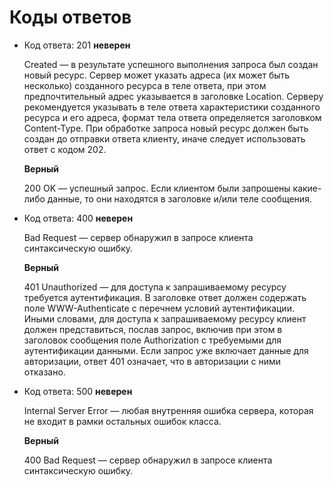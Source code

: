 # Коды ответов

- Код ответа: 201 **неверен**

    Created — в результате успешного выполнения запроса был создан новый ресурс. Сервер может указать адреса (их может быть несколько) созданного ресурса в теле ответа, при этом предпочтительный адрес указывается в заголовке Location. Серверу рекомендуется указывать в теле ответа характеристики созданного ресурса и его адреса, формат тела ответа определяется заголовком Content-Type. При обработке запроса новый ресурс должен быть создан до отправки ответа клиенту, иначе следует использовать ответ с кодом 202.

    **Верный**

    200 OK — успешный запрос. Если клиентом были запрошены какие-либо данные, то они находятся в заголовке и/или теле сообщения.

- Код ответа: 400 **неверен**

    Bad Request — сервер обнаружил в запросе клиента синтаксическую ошибку.

    **Верный**

    401 Unauthorized — для доступа к запрашиваемому ресурсу требуется аутентификация. В заголовке ответ должен содержать поле WWW-Authenticate с перечнем условий аутентификации. Иными словами, для доступа к запрашиваемому ресурсу клиент должен представиться, послав запрос, включив при этом в заголовок сообщения поле Authorization с требуемыми для аутентификации данными. Если запрос уже включает данные для авторизации, ответ 401 означает, что в авторизации с ними отказано.

- Код ответа: 500 **неверен**

    Internal Server Error — любая внутренняя ошибка сервера, которая не входит в рамки остальных ошибок класса.

    **Верный**

    400 Bad Request — сервер обнаружил в запросе клиента синтаксическую ошибку.

